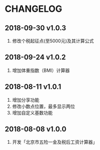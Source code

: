 # CHANGELOG

## 2018-09-30 v1.0.3

1. 修改个税起征点(至5000元)及其计算公式

## 2018-09-24 v1.0.2

1. 增加体重指数（BMI）计算器

## 2018-08-11 v1.0.1

1. 增加分享功能
2. 修改小数点位置，最多显示两位
3. 增加自定义基数功能

## 2018-08-08 v1.0.0

1. 开发「北京市五险一金及税后工资计算器」

